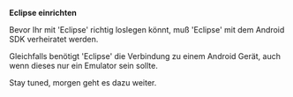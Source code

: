 **Eclipse einrichten**

Bevor Ihr mit 'Eclipse' richtig loslegen könnt, muß 'Eclipse' mit dem Android SDK verheiratet werden.  

Gleichfalls benötigt 'Eclipse' die Verbindung zu einem Android Gerät, auch wenn dieses nur ein Emulator sein sollte.  

Stay tuned, morgen geht es dazu weiter.

